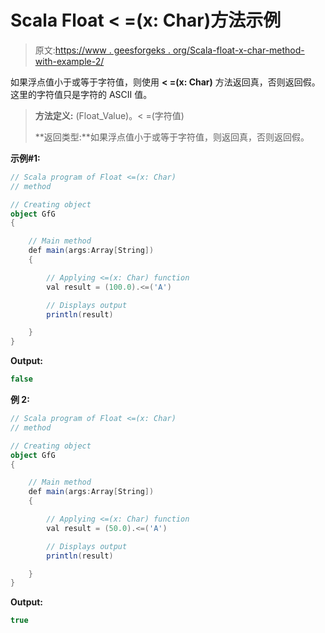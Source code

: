 # Scala Float < =(x: Char)方法示例

> 原文:[https://www . geesforgeks . org/Scala-float-x-char-method-with-example-2/](https://www.geeksforgeeks.org/scala-float-x-char-method-with-example-2/)

如果浮点值小于或等于字符值，则使用 **< =(x: Char)** 方法返回真，否则返回假。这里的字符值只是字符的 ASCII 值。

> **方法定义:** (Float_Value)。< =(字符值)
> 
> **返回类型:**如果浮点值小于或等于字符值，则返回真，否则返回假。

**示例#1:**

```scala
// Scala program of Float <=(x: Char)
// method

// Creating object
object GfG
{ 

    // Main method
    def main(args:Array[String])
    {

        // Applying <=(x: Char) function
        val result = (100.0).<=('A')

        // Displays output
        println(result)

    }
} 
```

**Output:**

```scala
false

```

**例 2:**

```scala
// Scala program of Float <=(x: Char)
// method

// Creating object
object GfG
{ 

    // Main method
    def main(args:Array[String])
    {

        // Applying <=(x: Char) function
        val result = (50.0).<=('A')

        // Displays output
        println(result)

    }
} 
```

**Output:**

```scala
true

```